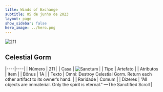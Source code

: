 ```yaml
---
title: Winds of Exchange
subtitle: 05 de junho de 2023
layout: page
show_sidebar: false
hero_image: ../hero.png
---
```


![211](https://mastervault-storage-prod.s3.amazonaws.com/media/card_front/en/600_211_09346ccd95cb_en.png)


## Celestial Gorm

|----|----|
| Número | 211 |
| Casa | ![Sanctum](https://archonarcana.com/images/thumb/c/c7/Sanctum.png/22px-Sanctum.png "Santuário") |
| Tipo | Artefato |
| Atributos | Item |
| Bônus | 1A |
| Texto | Omni: Destroy Celestial Gorm. Return each other artifact to its owner’s hand.  |
| Raridade | Comum |
| Dizeres | ”All objects are immaterial. Only the spirit is eternal.” —The Sanctified Scroll |
